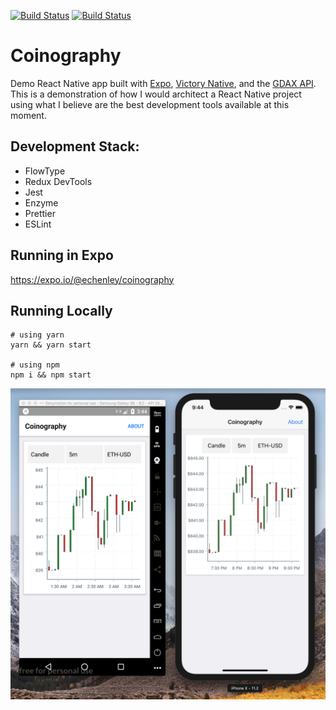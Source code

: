 [![Build Status](https://travis-ci.org/echenley/coinography.svg?branch=master)](https://travis-ci.org/echenley/coinography)
[![Build Status](https://img.shields.io/badge/license-MIT-green.svg?style=flat-square)](LICENSE)

# Coinography

Demo React Native app built with [Expo](https://expo.io/), [Victory Native](https://github.com/FormidableLabs/victory-native), and the [GDAX API](https://docs.gdax.com/). This is a demonstration of how I would architect a React Native project using what I believe are the best development tools available at this moment.

## Development Stack:

- FlowType
- Redux DevTools
- Jest
- Enzyme
- Prettier
- ESLint

## Running in Expo

https://expo.io/@echenley/coinography

## Running Locally

```
# using yarn
yarn && yarn start

# using npm
npm i && npm start
```

![App Screenshot](screenshot.png?raw=true)
